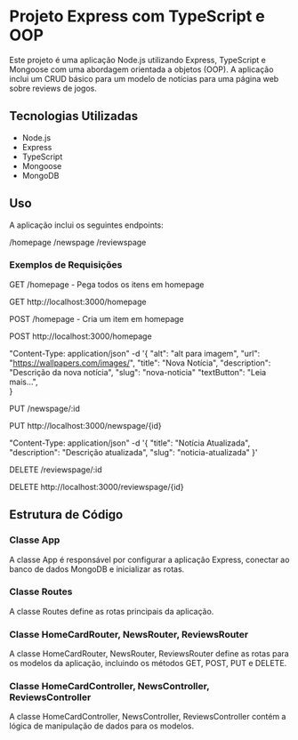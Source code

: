 # Projeto Express com TypeScript e OOP

Este projeto é uma aplicação Node.js utilizando Express, TypeScript e Mongoose com uma abordagem orientada a objetos (OOP). A aplicação inclui um CRUD básico para um modelo de notícias para uma página web sobre reviews de jogos.

## Tecnologias Utilizadas

- Node.js
- Express
- TypeScript
- Mongoose
- MongoDB

## Uso

A aplicação inclui os seguintes endpoints:

/homepage
/newspage
/reviewspage

### Exemplos de Requisições

GET /homepage - Pega todos os itens em homepage

GET http://localhost:3000/homepage

POST /homepage - Cria um item em homepage

POST http://localhost:3000/homepage

"Content-Type: application/json" -d '{
"alt": "alt para imagem",
"url": "https://wallpapers.com/images/",
"title": "Nova Notícia",
"description": "Descrição da nova notícia",
"slug": "nova-noticia"
"textButton": "Leia mais...",  
}

PUT /newspage/:id

PUT http://localhost:3000/newspage/{id}

"Content-Type: application/json" -d '{
"title": "Notícia Atualizada",
"description": "Descrição atualizada",
"slug": "noticia-atualizada"
}'

DELETE /reviewspage/:id

DELETE http://localhost:3000/reviewspage/{id}

## Estrutura de Código

### Classe App

A classe App é responsável por configurar a aplicação Express, conectar ao banco de dados MongoDB e inicializar as rotas.

### Classe Routes

A classe Routes define as rotas principais da aplicação.

### Classe HomeCardRouter, NewsRouter, ReviewsRouter

A classe HomeCardRouter, NewsRouter, ReviewsRouter define as rotas para os modelos da aplicação, incluindo os métodos GET, POST, PUT e DELETE.

### Classe HomeCardController, NewsController, ReviewsController

A classe HomeCardController, NewsController, ReviewsController contém a lógica de manipulação de dados para os modelos.
